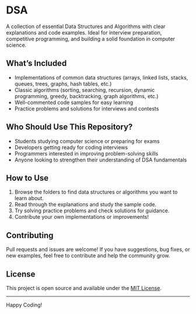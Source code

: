 # DSA

A collection of essential Data Structures and Algorithms with clear explanations and code examples. Ideal for interview preparation, competitive programming, and building a solid foundation in computer science.

## What’s Included

- Implementations of common data structures (arrays, linked lists, stacks, queues, trees, graphs, hash tables, etc.)
- Classic algorithms (sorting, searching, recursion, dynamic programming, greedy, backtracking, graph algorithms, etc.)
- Well-commented code samples for easy learning
- Practice problems and solutions for interviews and contests

## Who Should Use This Repository?

- Students studying computer science or preparing for exams
- Developers getting ready for coding interviews
- Programmers interested in improving problem-solving skills
- Anyone looking to strengthen their understanding of DSA fundamentals

## How to Use

1. Browse the folders to find data structures or algorithms you want to learn about.
2. Read through the explanations and study the sample code.
3. Try solving practice problems and check solutions for guidance.
4. Contribute your own implementations or improvements!

## Contributing

Pull requests and issues are welcome! If you have suggestions, bug fixes, or new examples, feel free to contribute and help the community grow.

## License

This project is open source and available under the [MIT License](LICENSE).

---

Happy Coding!
